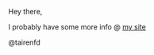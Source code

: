 Hey there,

I probably have some more info @ [my site](https://tairenfd.xyz "tairenfd.xyz")

@tairenfd

<!---
tairenfd/tairenfd is a ✨ special ✨ repository because its `README.md` (this file) appears on your GitHub profile.
You can click the Preview link to take a look at your changes.
--->
